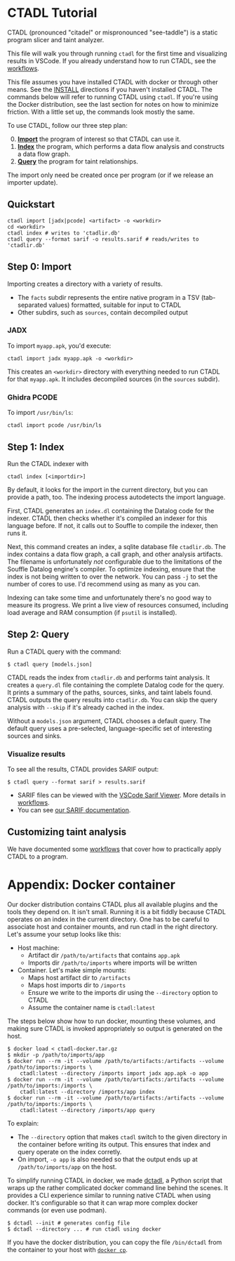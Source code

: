 # CTADL Tutorial

CTADL (pronounced "citadel" or mispronounced "see-taddle") is a static program slicer and taint analyzer.

This file will walk you through running `ctadl` for the first time and visualizing results in VSCode.
If you already understand how to run CTADL, see the [workflows](workflows.md).

This file assumes you have installed CTADL with docker or through other means.
See the [INSTALL](INSTALL.md) directions if you haven't installed CTADL.
The commands below will refer to running CTADL using `ctadl`.
If you're using the Docker distribution, see the last section for notes on how to minimize friction.
With a little set up, the commands look mostly the same.

To use CTADL, follow our three step plan:

0.  [**Import**](#import) the program of interest so that CTADL can use it.
1.  [**Index**](#index) the program, which performs a data flow analysis and constructs a data flow graph.
2.  [**Query**](#query) the program for taint relationships.

The import only need be created once per program (or if we release an importer update).

## Quickstart

```
ctadl import [jadx|pcode] <artifact> -o <workdir>
cd <workdir>
ctadl index # writes to 'ctadlir.db'
ctadl query --format sarif -o results.sarif # reads/writes to 'ctadlir.db'
```

## Step 0: Import
<a name="import"></a>

Importing creates a directory with a variety of results.

- The `facts` subdir represents the entire native program in a TSV (tab-separated values) formatted, suitable for input to CTADL
- Other subdirs, such as `sources`, contain decompiled output

### JADX

To import `myapp.apk`, you'd execute:

```
ctadl import jadx myapp.apk -o <workdir>
```

This creates an `<workdir>` directory with everything needed to run CTADL for that `myapp.apk`.
It includes decompiled sources (in the `sources` subdir).

### Ghidra PCODE

To import `/usr/bin/ls`:

```
ctadl import pcode /usr/bin/ls
```

## Step 1: Index
<a name="index"></a>

Run the CTADL indexer with

```
ctadl index [<importdir>]
```

By default, it looks for the import in the current directory, but you can provide a path, too.
The indexing process autodetects the import language.

First, CTADL generates an `index.dl` containing the Datalog code for the indexer.
CTADL then checks whether it's compiled an indexer for this language before.
If not, it calls out to Souffle to compile the indexer, then runs it.

Next, this command creates an index, a sqlite database file `ctadlir.db`.
The index contains a data flow graph, a call graph, and other analysis artifacts.
The filename is unfortunately *not* configurable due to the limitations of the Souffle Datalog engine's compiler. To optimize indexing, ensure that the index is not being
written to over the network.
You can pass `-j` to set the number of cores to use.
I'd recommend using as many as you can.

Indexing can take some time and unfortunately there's no good way to measure its progress.
We print a live view of resources consumed, including load average and RAM consumption (if `psutil` is installed).

## Step 2: Query
<a name="query"></a>

Run a CTADL query with the command:

```
$ ctadl query [models.json]
```

CTADL reads the index from `ctadlir.db` and performs taint analysis.
It creates a `query.dl` file containing the complete Datalog code for the query.
It prints a summary of the paths, sources, sinks, and taint labels found.
CTADL outputs the query results into `ctadlir.db`.
You can skip the query analysis with `--skip` if it's already cached in the index.

Without a `models.json` argument, CTADL chooses a default query.
The default query uses a pre-selected, language-specific set of interesting sources and sinks.

### Visualize results

To see all the results, CTADL provides SARIF output:

```
$ ctadl query --format sarif > results.sarif
```

- SARIF files can be viewed with the [VSCode Sarif Viewer](https://marketplace.visualstudio.com/items?itemName%253DMS-SarifVSCode.sarif-viewer). More details in [workflows](workflows.md).
- You can see [our SARIF documentation](SARIF.md).


## Customizing taint analysis

We have documented some [workflows](workflows.md) that cover how to practically apply CTADL to a program.

# Appendix: Docker container

Our docker distribution contains CTADL plus all available plugins and the tools they depend on.
It isn't small.
Running it is a bit fiddly because CTADL operates on an index in the current directory.
One has to be careful to associate host and container mounts, and run ctadl in the right directory.
Let's assume your setup looks like this:

- Host machine:
    - Artifact dir `/path/to/artifacts` that contains `app.apk`
    - Imports dir `/path/to/imports` where imports will be written
- Container. Let's make simple mounts:
    - Maps host artifact dir to `/artifacts`
    - Maps host imports dir to `/imports`
    - Ensure we write to the imports dir using the `--directory` option to CTADL
    - Assume the container name is `ctadl:latest`

The steps below show how to run docker, mounting these volumes, and making sure CTADL is invoked appropriately so output is generated on the host.

```
$ docker load < ctadl-docker.tar.gz
$ mkdir -p /path/to/imports/app
$ docker run --rm -it --volume /path/to/artifacts:/artifacts --volume /path/to/imports:/imports \
    ctadl:latest --directory /imports import jadx app.apk -o app
$ docker run --rm -it --volume /path/to/artifacts:/artifacts --volume /path/to/imports:/imports \
    ctadl:latest --directory /imports/app index
$ docker run --rm -it --volume /path/to/artifacts:/artifacts --volume /path/to/imports:/imports \
    ctadl:latest --directory /imports/app query
```

To explain:

- The `--directory` option that makes `ctadl` switch to the given directory in the container before writing its output.
  This ensures that index and query operate on the index corretly.
- On import, `-o app` is also needed so that the output ends up at `/path/to/imports/app` on the host.

To simplify running CTADL in docker, we made [dctadl](bin/dctadl), a Python script that wraps up the rather complicated docker command line behind the scenes.
It provides a CLI experience similar to running native CTADL when using docker.
It's configurable so that it can wrap more complex docker commands (or even use podman).

```
$ dctadl --init # generates config file
$ dctadl --directory ... # run ctadl using docker
```

If you have the docker distribution, you can copy the file `/bin/dctadl` from the container to your host with [`docker cp`](https://docs.docker.com/reference/cli/docker/container/cp/).
